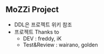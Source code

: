 ## MoZZi Project

- DDL은 프로젝트 위키 참조
- 프로젝트 Thanks to
    - DEV : freddy, iK
    - Test&Review : wairano, golden

